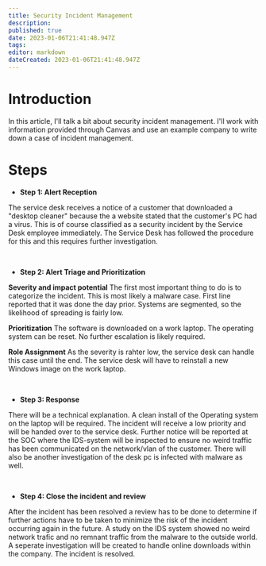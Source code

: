 ```yaml
---
title: Security Incident Management
description: 
published: true
date: 2023-01-06T21:41:48.947Z
tags: 
editor: markdown
dateCreated: 2023-01-06T21:41:48.947Z
---
```


# Introduction

In this article, I'll talk a bit about security incident management. I'll work with information provided through Canvas and use an example company to write down a case of incident management. 
<br />

# Steps

- **Step 1: Alert Reception**

The service desk receives a notice of a customer that downloaded a "desktop cleaner" because the a website stated that the customer's PC had a virus. This is of course classified as a security incident by the Service Desk employee immediately. The Service Desk has followed the procedure for this and this requires further investigation.

<br />

- **Step 2: Alert Triage and Prioritization**

**Severity and impact potential**
The first most important thing to do is to categorize the incident. This is most likely a malware case. First line reported that it was done the day prior. Systems are segmented, so the likelihood of spreading is fairly low.

**Prioritization**
The software is downloaded on a work laptop. The operating system can be reset. No further escalation is likely required.

**Role Assignment**
As the severity is rahter low, the service desk can handle this case until the end. The service desk will have to reinstall a new Windows image on the work laptop. 

<br />

- **Step 3: Response**

There will be a technical explanation. A clean install of the Operating system on the laptop will be required. The incident will receive a low priority and will be handed over to the service desk. Further notice will be reported at the SOC where the IDS-system will be inspected to ensure no weird traffic has been communicated on the network/vlan of the customer. There will also be another investigation of the desk pc is infected with malware as well.

<br />

- **Step 4: Close the incident and review**

After the incident has been resolved a review has to be done to determine if further actions have to be taken to minimize the risk of the incident occurring again in the future. A study on the IDS system showed no weird network trafic and no remnant traffic from the malware to the outside world. A seperate investigation will be created to handle online downloads within the company. 
The incident is resolved. 




